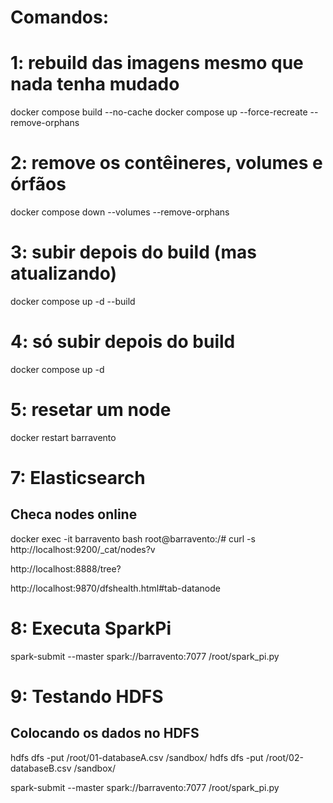# Comandos: 
# 1: rebuild das imagens mesmo que nada tenha mudado
docker compose build --no-cache
docker compose up --force-recreate --remove-orphans
# 2: remove os contêineres, volumes e órfãos
docker compose down --volumes --remove-orphans

# 3: subir depois do build (mas atualizando)
docker compose up -d --build

# 4: só subir depois do build
docker compose up -d 

# 5: resetar um node
docker restart barravento



# 7: Elasticsearch
## Checa nodes online
docker exec -it barravento bash
root@barravento:/# curl -s http://localhost:9200/_cat/nodes?v


http://localhost:8888/tree?

http://localhost:9870/dfshealth.html#tab-datanode

# 8: Executa SparkPi
spark-submit --master spark://barravento:7077 /root/spark_pi.py

# 9: Testando HDFS
## Colocando os dados no HDFS
hdfs dfs -put /root/01-databaseA.csv /sandbox/
hdfs dfs -put /root/02-databaseB.csv /sandbox/

spark-submit --master spark://barravento:7077 /root/spark_pi.py
